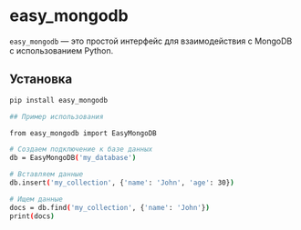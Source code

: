 # easy_mongodb

`easy_mongodb` — это простой интерфейс для взаимодействия с MongoDB с использованием Python.

## Установка

```bash
pip install easy_mongodb

## Пример использования

from easy_mongodb import EasyMongoDB

# Создаем подключение к базе данных
db = EasyMongoDB('my_database')

# Вставляем данные
db.insert('my_collection', {'name': 'John', 'age': 30})

# Ищем данные
docs = db.find('my_collection', {'name': 'John'})
print(docs)
